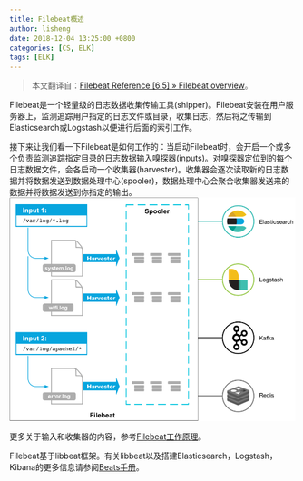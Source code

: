 ```yaml
---
title: Filebeat概述
author: lisheng
date: 2018-12-04 13:25:00 +0800
categories: [CS, ELK]
tags: [ELK]
---
```


>本文翻译自：[Filebeat Reference [6.5] » Filebeat overview](https://www.elastic.co/guide/en/beats/filebeat/current/filebeat-overview.html#filebeat-overview)。

Filebeat是一个轻量级的日志数据收集传输工具(shipper)。Filebeat安装在用户服务器上，监测追踪用户指定的日志文件或目录，收集日志，然后将之传输到Elasticsearch或Logstash以便进行后面的索引工作。

接下来让我们看一下Filebeat是如何工作的：当启动Filebeat时，会开启一个或多个负责监测追踪指定目录的日志数据输入嗅探器(inputs)。对嗅探器定位到的每个日志数据文件，会各启动一个收集器(harvester)。收集器会逐次读取新的日志数据并将数据发送到数据处理中心(spooler)，数据处理中心会聚合收集器发送来的数据并将数据发送到你指定的输出。
![image](/assets/img/filebeat.png)

更多关于输入和收集器的内容，参考[Filebeat工作原理](https://www.elastic.co/guide/en/beats/filebeat/current/how-filebeat-works.html)。

Filebeat基于libbeat框架。有关libbeat以及搭建Elasticsearch，Logstash，Kibana的更多信息请参阅[Beats手册](https://www.elastic.co/guide/en/beats/libbeat/6.5/index.html)。
